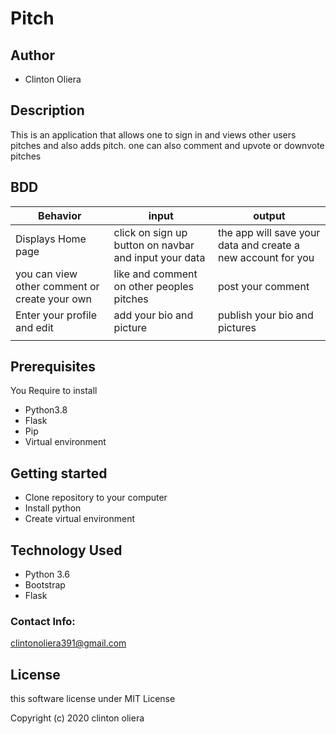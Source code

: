 # Pitch

## Author 

* Clinton Oliera

## Description

This is an application that allows one to sign in and views other users pitches and also adds  pitch.
one can also comment and upvote or downvote pitches 

## BDD

| Behavior| input | output |
| -------- | -------- | -------- |
| Displays Home page   | click on sign up button on navbar and input your data | the app will save your data and create a new account for you |
| you can view other comment or create your own | like and comment on other peoples pitches | post your comment |
| Enter your profile and edit | add your bio and picture | publish your bio and pictures |
|  |  | |

## Prerequisites

You Require to install

* Python3.8
* Flask
* Pip
* Virtual environment

## Getting started

* Clone repository to your computer
* Install python
* Create virtual environment


## Technology Used

* Python 3.6
* Bootstrap 
* Flask

### Contact Info:

clintonoliera391@gmail.com

## License

this software license under MIT License

Copyright (c) 2020 clinton oliera